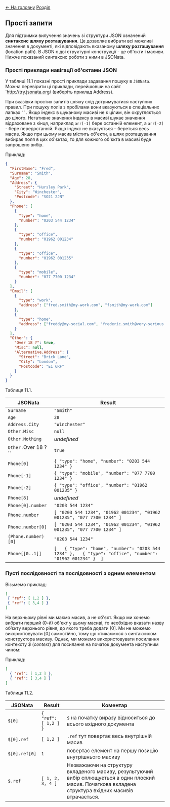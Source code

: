 [<- На головну](../)  [Розділ](README.md)

## Прості запити 

Для підтримки вилучення значень зі структури JSON означений **синтаксис шляху розташування**. Це дозволяє вибрати всі можливі значення в документі, які відповідають вказаному **шляху розташування** (location path). В JSON  є дві структурні конструкції - це об'єкти і масиви. Нижче показаний синтаксис роботи з ними в JSONata.

### Прості приклади навігації об'єктами JSON

У таблиці 11.1 показні прості приклади задавання пошуку в ``JSONata``. Можна перевірити ці приклади, перейшовши на сайт `http://try.jsonata.org/ (виберіть приклад Address).

При вказівки простих запитів шляху слід дотримуватися наступних правил. При пошуку полів з пробілами вони вказуються в спеціальних лапках ` `` `. Якщо індекс в шуканому масиві не є цілим, він округляється до цілого. Негативне значення індексу в масиві шукає значення відраховане з кінця, наприклад `arr[-1]` бере останній елемент, а `arr[-2] ` - бере передостанній. Якщо індекс не вказується – береться весь масив. Якщо при цьому масив містить об'єкти, а шлях розташування вибирає поля в цих об'єктах, то для кожного об'єкта в масиві буде запрошено вибір.

Приклад:

```json
{
  "FirstName": "Fred",
  "Surname": "Smith",
  "Age": 28,
  "Address": {
    "Street": "Hursley Park",
    "City": "Winchester",
    "Postcode": "SO21 2JN"
  },
  "Phone": [
    {
      "type": "home",
      "number": "0203 544 1234"
    },
    {
      "type": "office",
      "number": "01962 001234"
    },
    {
      "type": "office",
      "number": "01962 001235"
    },
    {
      "type": "mobile",
      "number": "077 7700 1234"
    }
  ],
  "Email": [
    {
      "type": "work",
      "address": ["fred.smith@my-work.com", "fsmith@my-work.com"]
    },
    {
      "type": "home",
      "address": ["freddy@my-social.com", "frederic.smith@very-serious.com"]
    }
  ],
  "Other": {
    "Over 18 ?": true,
    "Misc": null,
    "Alternative.Address": {
      "Street": "Brick Lane",
      "City": "London",
      "Postcode": "E1 6RF"
    }
  }
}
```

Таблиця 11.1.

| **JSONata**              | **Result**                                                   |
| ------------------------ | ------------------------------------------------------------ |
| `Surname`                | `"Smith"`                                                    |
| `Age`                    | `28`                                                         |
| `Address.City`           | `"Winchester"`                                               |
| `Other.Misc`             | `null`                                                       |
| `Other.Nothing`          | *undefined*                                                  |
| `Other.`Over 18 ?``  ` ` | `true`                                                       |
| `Phone[0]`               | `{ "type": "home", "number": "0203 544 1234" }`              |
| `Phone[-1]`              | `{ "type": "mobile", "number": "077 7700 1234" }`            |
| `Phone[-2]`              | `{ "type": "office", "number": "01962 001235" }`             |
| `Phone[8]`               | *undefined*                                                  |
| `Phone[0].number`        | `"0203 544 1234"`                                            |
| `Phone.number`           | `[ "0203 544 1234", "01962 001234", "01962 001235", "077 7700 1234" ]` |
| `Phone.number[0]`        | `[ "0203 544 1234", "01962 001234", "01962 001235", "077 7700 1234" ]` |
| `(Phone.number)[0]`      | `"0203 544 1234"`                                            |
| `Phone[[0..1]]`          | `[   { "type": "home", "number": "0203 544 1234" },   { "type": "office", "number": "01962 001234" }  ]` |

### Пусті послідовності та послідовності з одним елементом

Візьмемо приклад:

```json
[
 { "ref": [ 1,2 ] },
 { "ref": [ 3,4 ] }
]
```

На верхньому рівні ми маємо масив, а не об'єкт. Якщо ми хочемо вибрати перший (0-й) об'єкт у цьому масиві, то необхідно вказати назву об’єкту верхнього рівня, до якого треба додати [0]. Ми не можемо використовувати [0] самостійно, тому що стикаємося з синтаксисом конструктора масиву. Однак, ми можемо використовувати посилання контексту *$* (*context*) для посилання на початок документа наступним чином:

Приклад:

```json
[
  { "ref": [ 1,2 ] },
  { "ref": [ 3,4 ] }
]
```

Таблиця 11.2.

| **JSONata**     | **Result**           | **Коментар**                                                 |
| --------------- | -------------------- | ------------------------------------------------------------ |
| `$[0]`          | `{ "ref": [ 1,2 ] }` | `$` на початку виразу відноситься до всього вхідного документа |
| `$[0].ref`  ` ` | `[ 1,2 ] `  ` `      | `.ref` тут повертає  весь внутрішній масив                   |
| `$[0].ref[0]`   | `1`                  | повертає елемент на  першу позицію внутрішнього масиву       |
| `$.ref`         | `[ 1, 2, 3, 4 ]`     | Незважаючи на  структуру вкладеного масиву, результуючий вибір сплющується в один плоский  масив. Початкова вкладена структура вхідних масивів втрачається. |